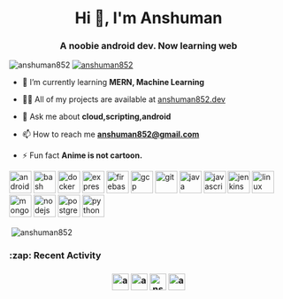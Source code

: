 <h1 align="center">Hi 👋, I'm Anshuman</h1>
<h3 align="center">A noobie android dev. Now learning web</h3>

<p align="left"> <img src="https://komarev.com/ghpvc/?username=anshuman852" alt="anshuman852" /> <a href="https://twitter.com/intent/user?screen_name=anshuman852"><img src="https://img.shields.io/twitter/follow/anshuman852?style=social" alt="anshuman852"></a> </p> 

- 🌱 I’m currently learning **MERN, Machine Learning**

- 👨‍💻 All of my projects are available at [anshuman852.dev](anshuman852.dev)

- 💬 Ask me about **cloud,scripting,android**

- 📫 How to reach me **anshuman852@gmail.com**

- ⚡ Fun fact **Anime is not cartoon.**

<p align="left"><img src="https://devicons.github.io/devicon/devicon.git/icons/android/android-original-wordmark.svg" alt="android" width="40" height="40"/> <img src="https://www.vectorlogo.zone/logos/gnu_bash/gnu_bash-icon.svg" alt="bash" width="40" height="40"/> <img src="https://devicons.github.io/devicon/devicon.git/icons/docker/docker-original-wordmark.svg" alt="docker" width="40" height="40"/> <img src="https://devicons.github.io/devicon/devicon.git/icons/express/express-original-wordmark.svg" alt="express" width="40" height="40"/> <img src="https://www.vectorlogo.zone/logos/firebase/firebase-icon.svg" alt="firebase" width="40" height="40"/> <img src="https://www.vectorlogo.zone/logos/google_cloud/google_cloud-icon.svg" alt="gcp" width="40" height="40"/> <img src="https://www.vectorlogo.zone/logos/git-scm/git-scm-icon.svg" alt="git" width="40" height="40"/> <img src="https://devicons.github.io/devicon/devicon.git/icons/java/java-original-wordmark.svg" alt="java" width="40" height="40"/> <img src="https://devicons.github.io/devicon/devicon.git/icons/javascript/javascript-original.svg" alt="javascript" width="40" height="40"/> <img src="https://www.vectorlogo.zone/logos/jenkins/jenkins-icon.svg" alt="jenkins" width="40" height="40"/> <img src="https://devicons.github.io/devicon/devicon.git/icons/linux/linux-original.svg" alt="linux" width="40" height="40"/> <img src="https://devicons.github.io/devicon/devicon.git/icons/mongodb/mongodb-original-wordmark.svg" alt="mongodb" width="40" height="40"/> <img src="https://devicons.github.io/devicon/devicon.git/icons/nodejs/nodejs-original-wordmark.svg" alt="nodejs" width="40" height="40"/> <img src="https://devicons.github.io/devicon/devicon.git/icons/postgresql/postgresql-original-wordmark.svg" alt="postgresql" width="40" height="40"/> <img src="https://devicons.github.io/devicon/devicon.git/icons/python/python-original.svg" alt="python" width="40" height="40"/></p><p>&nbsp;<img align="center" src="https://github-readme-stats.vercel.app/api?username=anshuman852&show_icons=true" alt="anshuman852" /></p>
<h3> :zap: Recent Activity <h3>

<!--START_SECTION:activity-->

<p align="center">
<a href="https://codepen.io/anshuman852" target="blank"><img align="center" src="https://cdn.jsdelivr.net/npm/simple-icons@3.0.1/icons/codepen.svg" alt="anshuman852" height="30" width="30" /></a>
<a href="https://twitter.com/anshuman852" target="blank"><img align="center" src="https://cdn.jsdelivr.net/npm/simple-icons@3.0.1/icons/twitter.svg" alt="anshuman852" height="30" width="30" /></a>
<a href="https://fb.com/nshuman852" target="blank"><img align="center" src="https://cdn.jsdelivr.net/npm/simple-icons@3.0.1/icons/facebook.svg" alt="nshuman852" height="30" width="30" /></a>
<a href="https://instagram.com/anshuman852" target="blank"><img align="center" src="https://cdn.jsdelivr.net/npm/simple-icons@3.0.1/icons/instagram.svg" alt="anshuman852" height="30" width="30" /></a>
</p>
